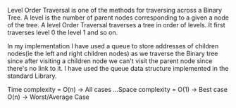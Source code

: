 Level Order Traversal is one of the methods for traversing across a Binary Tree. A level is the number of parent nodes corresponding to a given a node of the tree.
A level Order Traversal traverses a tree in order of levels. It first traverses level 0 the level 1 and so on. 

In my implementation I have used a queue to store addresses of children nodes(ie the left and right children nodes) as we traverse the Binary tree since after visiting a children node we can't visit the parent node since there's no link to it. I have used the queue data structure implemented in the standard Library. 

Time complexity = O(n) -> All cases
...Space complexity = O(1) -> Best case
                      O(n) -> Worst/Average Case

